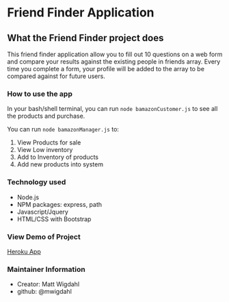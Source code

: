 # Friend Finder Application

## What the Friend Finder project does
This friend finder application allow you to fill out 10 questions on a web form and compare your results against the existing people in friends array.  Every time you complete a form, your profile will be added to the array to be compared against for future users.

### How to use the app
In your bash/shell terminal, you can run `node bamazonCustomer.js` to see all the products and purchase.

You can run `node bamazonManager.js` to:
1. View Products for sale
2. View Low inventory
3. Add to Inventory of products
4. Add new products into system


### Technology used
- Node.js
- NPM packages: express, path
- Javascript/Jquery
- HTML/CSS with Bootstrap


### View Demo of Project
[Heroku App](http://github.com/mwigdahl)

### Maintainer Information
* Creator: Matt Wigdahl
* github: @mwigdahl
